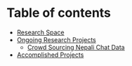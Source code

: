 # Table of contents

* [Research Space](README.md)
* [Ongoing Research Projects](ongoing-research-projects/README.md)
  * [Crowd Sourcing Nepali Chat Data](ongoing-research-projects/crowd-sourcing-nepali-chat-data.md)
* [Accomplished Projects](untitled.md)

